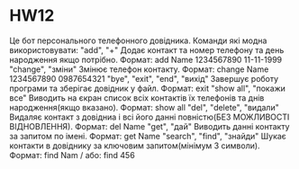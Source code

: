 # HW12

Це бот персонального телефонного довідника.
Команди які модна використовувати:
  "add", "+" Додає контакт та номер телефону та день народження якщо потрібно. Формат: add Name 1234567890 11-11-1999
  "change", "зміни" Змінює телефон контакту. Формат: change Name 1234567890 0987654321
  "bye", "exit", "end", "вихід" Завершує роботу програми та зберігає довідник у файл. Формат: exit
  "show all", "покажи все" Виводить на єкран список всіх контактів їх телефонів та днів народження(якщо вказано). Формат: show all
  "del", "delete", "видали" Видаляє контакт з довідниа і всі його данні повністю(БЕЗ МОЖЛИВОСТІ ВІДНОВЛЕННЯ). Формат: del Name
  "get", "дай" Виводить данні контакту за запитом по імені. Формат: get Name
  "search", "find", "знайди" Шукає контакти в довіднику за ключовим запитом(мінімум 3 символи). Формат: find Nam / або: find 456
